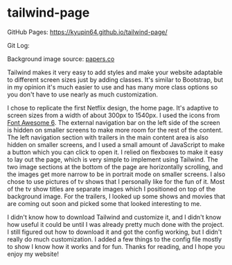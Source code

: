 # tailwind-page

GitHub Pages: https://kyupin64.github.io/tailwind-page/

Git Log: 

Background image source: [papers.co](https://www.google.com/search?q=dark+calming+wallpaper&tbm=isch#imgrc=YOGTLh5s5G4IzM)

Tailwind makes it very easy to add styles and make your website adaptable to different screen sizes just by adding classes. It's similar to Bootstrap, but in my opinion it's much easier to use and has many more class options so you don't have to use nearly as much customization.

I chose to replicate the first Netflix design, the home page. It's adaptive to screen sizes from a width of about 300px to 1540px. I used the icons from [Font Awesome 6](https://fontawesome.com/). The external navigation bar on the left side of the screen is hidden on smaller screens to make more room for the rest of the content. The left navigation section with trailers in the main content area is also hidden on smaller screens, and I used a small amount of JavaScript to make a button which you can click to open it. I relied on flexboxes to make it easy to lay out the page, which is very simple to implement using Tailwind. The two image sections at the bottom of the page are horizontally scrolling, and the images get more narrow to be in portrait mode on smaller screens. I also chose to use pictures of tv shows that I personally like for the fun of it. Most of the tv show titles are separate images which I positioned on top of the background image. For the trailers, I looked up some shows and movies that are coming out soon and picked some that looked interesting to me.

I didn't know how to download Tailwind and customize it, and I didn't know how useful it could be until I was already pretty much done with the project. I still figured out how to download it and got the config working, but I didn't really do much customization. I added a few things to the config file mostly to show I know how it works and for fun. Thanks for reading, and I hope you enjoy my website!
